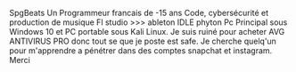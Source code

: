 SpgBeats
Un Programmeur francais de -15 ans
Code, cybersécurité et production de musique 
Fl studio >>> ableton
IDLE phyton
Pc Principal sous Windows 10 et PC portable sous Kali Linux.
Je suis ruiné pour acheter AVG ANTIVIRUS PRO donc tout se que je poste est safe. 
Je cherche quelq'un pour m'apprendre a pénétrer dans des comptes snapchat et instagram.
Merci


